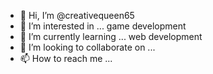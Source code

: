 - 👋 Hi, I’m @creativequeen65
- 👀 I’m interested in ... game development
- 🌱 I’m currently learning ... web development 
- 💞️ I’m looking to collaborate on ...
- 📫 How to reach me ...

<!---
creativequeen65/creativequeen65 is a ✨ special ✨ repository because its `README.md` (this file) appears on your GitHub profile.
You can click the Preview link to take a look at your changes.
--->
